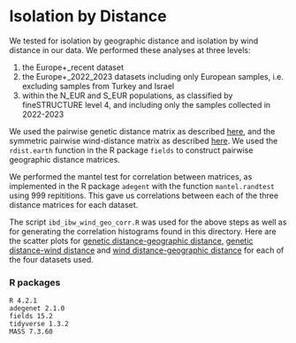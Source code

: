 # Isolation by Distance
We tested for isolation by geographic distance and isolation by wind distance in our data. We performed these analyses at three levels:
1. the Europe+_recent dataset
2. the Europe+_2022_2023 datasets including only European samples, i.e. excluding samples from Turkey and Israel
3. within the N_EUR and S_EUR populations, as classified by fineSTRUCTURE level 4, and including only the samples collected in 2022-2023    

We used the pairwise genetic distance matrix as described [here](../distance_matrix/distance_matrix.md), and the symmetric pairwise wind-distance matrix as described [here](../windscape/windscape.md). We used the `rdist.earth` function in the R package `fields` to construct pairwise geographic distance matrices. 

We performed the mantel test for correlation between matrices, as implemented in the R package `adegent` with the function `mantel.randtest` using 999 repititions. This gave us correlations between each of the three distance matrices for each dataset.

The script `ibd_ibw_wind_geo_corr.R` was used for the above steps as well as for generating the correlation histograms found in this directory. Here are the scatter plots for [genetic distance-geographic distance](ibd_dens_compare.pdf), [genetic distance-wind distance](ibw_density_compare.pdf) and [wind distance-geographic distance](corr_wind_geo_dens_compare.pdf) for each of the four datasets used.


### R packages
```
R 4.2.1
adegenet 2.1.0
fields 15.2
tidyverse 1.3.2
MASS 7.3.60
```
